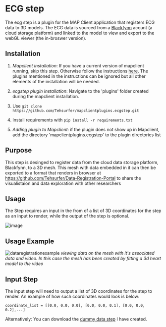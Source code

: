 ECG step
======
The ecg step is a plugin for the MAP Client application that registers ECG data to 3D models. The ECG data is sourced from a [Blackfynn](https://www.blackfynn.com "Blackfynn Homepage") acount (a cloud storage platform) and linked to the model to view and export to the webGL viewer (the in-broswer version).

Installation
------
1. *Mapclient installation*: If you have a current version of mapclient running, skip this step. Otherwise follow the instructions 
[here](https://docs.google.com/document/d/1GbZKzIK-kX86eAWQ0W9t-NmP8woLhHMNZCNhLRES_uE/edit?usp=sharing). The plugins mentioned in the instructions can be ignored but all other elements of the installation will be needed.

2. *ecgstep plugin installation*: Navigate to the 'plugins' folder created during the mapclient installation.
3. Use `git clone https://github.com/Tehsurfer/mapclientplugins.ecgstep.git`
4. Install requirements with  `pip install -r requirements.txt`
  
5. *Adding plugin to Mapclient*: if the plugin does not show up in Mapclient, add the directory 'mapclientplugins.ecgstep' to the plugin directories list 

Purpose
------
This step is desinged to register data from the cloud data storage platform, Blackfynn, to a 3D mesh. This mesh with data embedded in it can then be exported to a format that renders in browser at https://github.com/Tehsurfer/Data-Registration-Portal to share the visualistaion and data exploration with other researchers


Usage
------
The Step requires an input in the from of a list of 3D coordinates for the step as an input to render, while the output of the step is optional.

![image](https://user-images.githubusercontent.com/37255664/45839099-43191b00-bcc8-11e8-89f5-021043179cfb.png)


Usage Example
------
![dataregistrationexample](https://user-images.githubusercontent.com/37255664/53057356-ff933900-3513-11e9-8497-ac5bc5da5e18.png)
_viewing data on the mesh with it's associated data and video. In this case the mesh has been created by fitting a 3d heart model to the video_

Input Step
------
The input step will need to output a list of 3D coordinates for the step to render. An example of how such coordinates would look is below: 

`coordinate_list = [[0.0, 0.0, 0.0], [0.0, 0.0, 0.1], [0.0, 0.0, 0.2],...]`

Alternatively: You can download the [dummy data step](https://github.com/Tehsurfer/mapclientplugins.dummydatastep) I have created.








